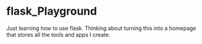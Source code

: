 # flask_Playground
Just learning how to use flask. Thinking about turning this into a homepage that stores all the tools and apps I create. 
